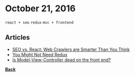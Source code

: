 # October 21, 2016

`react + seo` `redux` `mvc + frontend`

## Articles

- [SEO vs. React: Web Crawlers are Smarter Than You Think](https://medium.freecodecamp.com/seo-vs-react-is-it-neccessary-to-render-react-pages-in-the-backend-74ce5015c0c9#.6y2328n38)
- [You Might Not Need Redux](https://medium.com/@dan_abramov/you-might-not-need-redux-be46360cf367#.wpr87yqvj)
- [Is Model-View-Controller dead on the front end?](https://medium.freecodecamp.com/is-mvc-dead-for-the-frontend-35b4d1fe39ec#.s0yohe41m)


[__Back__](../README.md#oct)
